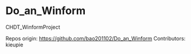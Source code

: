 # Do_an_Winform
CHDT_WinformProject

Repos origin: https://github.com/bao201102/Do_an_Winform
Contributors: kieupie
